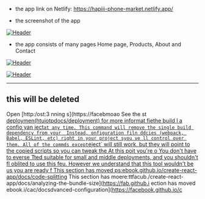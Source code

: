 
- the app link on Netlify: https://hapiii-phone-market.netlify.app/

-  the screenshot of the app

[![Header](https://res.cloudinary.com/hapiii/image/upload/v1668615299/react-apps/skkmusj7q4drfdzqfyqa.png)](https://some-url.dev/)


- the app consists of many pages Home page, Products, About and Contact


[![Header](https://res.cloudinary.com/hapiii/image/upload/v1668716003/react-apps/eot8rwmvg8foqxvqeflc.png)](https://some-url.dev/)


[![Header](https://res.cloudinary.com/hapiii/image/upload/v1668716003/react-apps/enqhe2bcx13nxvfjucuw.png)](https://some-url.dev/)


-------------------------------------------------------------------
this will be deleted
---------------------------------------------------------------------
Open [http:/ost:3
nning s](https://facebmoao
See the st [deploymen(htuiotpdocs/deployment) for more informat
fiethe build l a confio yan ject` at any time. This command will remove the single build dependency from your 
Instead, onfiguration filn ddcies (webpack, Babel, ESLint, etc) right in your project syou ve ll control over them. All of the commds except `eject` will still work, but they will point to the copied scripts so you can tweak the At this poit you're o
You don't have to everse  Tted suitable for small and middle deployments, and you shouldn't fl oblited to use this feu. However we understand that this tool wouldn't be us you are ready f
This section has moved ps:ebook.github.io/create-react-app/docs/code-splitting](https://facebook.ghub.io/create-react-p/dos/code-splitting)
This section has moere:ttfacub./create-react-app/docs/analyzing-the-bundle-size](https://fab.github.i
ection has moved ebook.i/cac/docsdvanced-configuration](https://facebook.github.io/c
